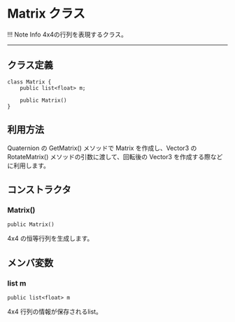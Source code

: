 # Matrix クラス

!!! Note Info
    4x4の行列を表現するクラス。

***

## クラス定義

```
class Matrix {
    public list<float> m;

    public Matrix()
}
```

## 利用方法

Quaternion の GetMatrix() メソッドで Matrix を作成し、Vector3 の RotateMatrix() メソッドの引数に渡して、回転後の Vector3 を作成する際などに利用します。

## コンストラクタ

### Matrix()

`public Matrix()`

4x4 の恒等行列を生成します。

## メンバ変数

### list<float> m

`public list<float> m`

4x4 行列の情報が保存されるlist。
